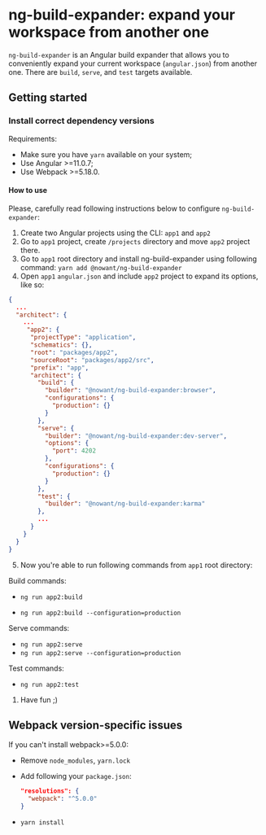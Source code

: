 # ng-build-expander: expand your workspace from another one

`ng-build-expander` is an Angular build expander that allows you to conveniently expand your current workspace (`angular.json`) from another one. There are `build`, `serve`, and `test` targets available.

## Getting started

### Install correct dependency versions

Requirements:

* Make sure you have `yarn` available on your system;
* Use Angular >=11.0.7;
* Use Webpack >=5.18.0.

#### How to use

Please, carefully read following instructions below to configure `ng-build-expander`:

1. Create two Angular projects using the CLI: `app1` and `app2`
2. Go to `app1` project, create `/projects` directory and move `app2` project there.
3. Go to `app1` root directory and install ng-build-expander using following command: `yarn add @nowant/ng-build-expander`
4. Open `app1` `angular.json` and include `app2` project to expand its options, like so:

```json
{
  ...
  "architect": {
    ...
     "app2": {
      "projectType": "application",
      "schematics": {},
      "root": "packages/app2",
      "sourceRoot": "packages/app2/src",
      "prefix": "app",
      "architect": {
        "build": {
          "builder": "@nowant/ng-build-expander:browser",
          "configurations": {
            "production": {}
          }
        },
        "serve": {
          "builder": "@nowant/ng-build-expander:dev-server",
          "options": {
            "port": 4202
          },
          "configurations": {
            "production": {}
          }
        },
        "test": {
          "builder": "@nowant/ng-build-expander:karma"
        },
        ...
      }
    }
  }
}
```

5. Now you're able to run following commands from `app1` root directory:

Build commands:

* `ng run app2:build`

* `ng run app2:build --configuration=production`

Serve commands:

* `ng run app2:serve`
* `ng run app2:serve --configuration=production`

Test commands:

* `ng run app2:test`

1. Have fun ;)

## Webpack version-specific issues

If you can't install webpack>=5.0.0:

* Remove `node_modules`, `yarn.lock`
* Add following your `package.json`:

  ```json
  "resolutions": {
    "webpack": "^5.0.0"
  }

* `yarn install`
